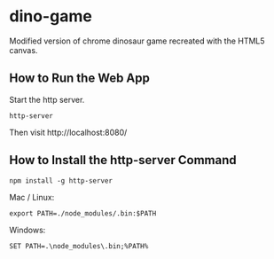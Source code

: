 # dino-game

Modified version of chrome dinosaur game recreated with the HTML5 canvas.

## How to Run the Web App

Start the http server.

```shell
http-server
```

Then visit http://localhost:8080/

## How to Install the http-server Command

```shell
npm install -g http-server
```

Mac / Linux:

```shell
export PATH=./node_modules/.bin:$PATH
```

Windows:

```shell
SET PATH=.\node_modules\.bin;%PATH%
```
